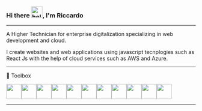 ### Hi there <img src="https://raw.githubusercontent.com/MartinHeinz/MartinHeinz/master/wave.gif" alt="hello" width="30px"/>, I'm Riccardo

---

A Higher Technician for enterprise digitalization specializing in web development and cloud.

I create websites and web applications using javascript tecnplogies such as React Js with the help of cloud services such as AWS and Azure.

---

🧰 Toolbox

<img src="https://cdn.worldvectorlogo.com/logos/html-1.svg" height="40px" /><img src="https://cdn.worldvectorlogo.com/logos/css-3.svg" height="40px" /><img src="https://cdn.worldvectorlogo.com/logos/logo-javascript.svg" height="40px" /><img src="https://cdn.worldvectorlogo.com/logos/react-2.svg" height="40px" /><img src="https://cdn.worldvectorlogo.com/logos/npm.svg" height="40px" /><img src="https://cdn.worldvectorlogo.com/logos/nodejs.svg" height="40px" /><img src="https://cdn.worldvectorlogo.com/logos/python-5.svg" height="40px" /><img src="https://cdn.worldvectorlogo.com/logos/aws-2.svg" height="40px" /><img src="https://cdn.worldvectorlogo.com/logos/azure-2.svg" height="40px" /><img src="https://cdn.worldvectorlogo.com/logos/postgresql.svg" height="40px" /><img src="https://cdn.worldvectorlogo.com/logos/mysql-6.svg" height="40px" />

---


<!--
**WolfieZeroEsse/WolfieZeroEsse** is a ✨ _special_ ✨ repository because its `README.md` (this file) appears on your GitHub profile.

Here are some ideas to get you started:

- 🔭 I’m currently working on ...
- 🌱 I’m currently learning ...
- 👯 I’m looking to collaborate on ...
- 🤔 I’m looking for help with ...
- 💬 Ask me about ...
- 📫 How to reach me: ...
- 😄 Pronouns: ...
- ⚡ Fun fact: ...
-->
